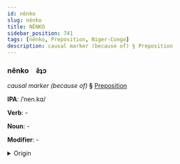 ```yaml
---
id: nênko
slug: nênko
title: NÊNKO
sidebar_position: 741
tags: [nênko, Preposition, Niger-Congo]
description: causal marker (because of) § Preposition
---
```


### nênko&emsp;<span kind="abugida">ƨ̃ʇɔ</span>

*causal marker (because of)* **§** [Preposition](../../tags/Preposition)

**IPA**: /ˈnen.kɑ/

**Verb**: -

**Noun**: -

**Modifier**: -

<details>
    <summary>Origin</summary>
    Zulu ngenxa /ŋ(ɡ)eŋka/<br/>
    <em>Niger-Congo Language Family</em>
</details>